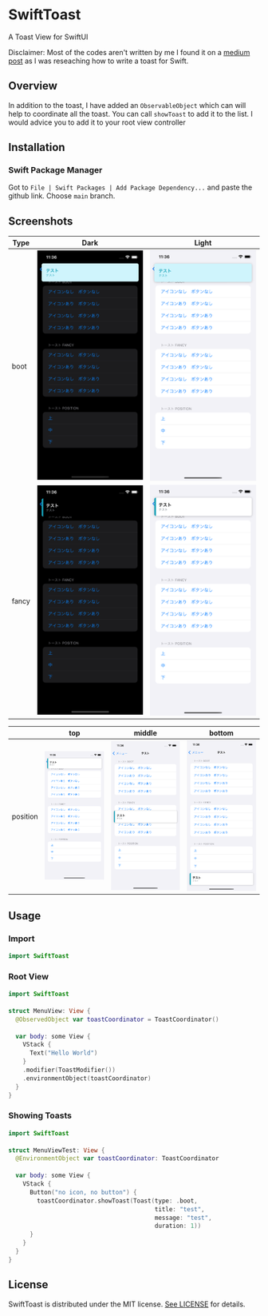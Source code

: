 # SwiftToast

A Toast View for SwiftUI

Disclaimer: Most of the codes aren't written by me I found it on a [medium post](https://betterprogramming.pub/swiftui-create-a-fancy-toast-component-in-10-minutes-e6bae6021984) as I was reseaching how to write a toast for Swift. 

## Overview

In addition to the toast, I have added an `ObservableObject` which can will help to coordinate all the toast. You can call `showToast` to add it to the list. 
I would advice you to add it to your root view controller

## Installation 

### Swift Package Manager

Got to `File | Swift Packages | Add Package Dependency...` and paste the github link. Choose `main` branch.

## Screenshots

| Type  | Dark                                   | Light                                    |
| ----- | -------------------------------------- | ---------------------------------------- |
| boot  | ![boot_dark](./assets/boot_dark.png)   | ![boot_light](./assets/boot_light.png)   |
| fancy | ![fancy_dark](./assets/fancy_dark.png) | ![fancy_light](./assets/fancy_light.png) |

|          | top                              | middle                           | bottom                           |
| -------- | -------------------------------- | -------------------------------- | -------------------------------- |
| position | ![pos_top](./assets/pos_top.png) | ![pos_mid](./assets/pos_mid.png) | ![pos_bot](./assets/pos_bot.png) |



## Usage

### Import

```swift
import SwiftToast
```

### Root View

```swift
import SwiftToast

struct MenuView: View {
  @ObservedObject var toastCoordinator = ToastCoordinator()
  
  var body: some View {
    VStack {
      Text("Hello World")
    }
    .modifier(ToastModifier())
    .environmentObject(toastCoordinator)
  }
}
```

### Showing Toasts

```swift
import SwiftToast

struct MenuViewTest: View {
  @EnvironmentObject var toastCoordinator: ToastCoordinator
  
  var body: some View {
    VStack {
      Button("no icon, no button") {
        toastCoordinator.showToast(Toast(type: .boot,
                                         title: "test",
                                         message: "test",
                                         duration: 1))
      }
    }
  }
}
```

## License
SwiftToast is distributed under the MIT license. [See LICENSE](./LICENSE.md) for details.

